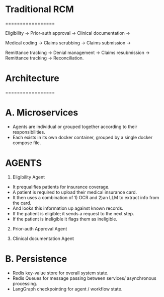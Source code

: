 # Traditional RCM
=================

Eligibility → Prior-auth approval → Clinical documentation → 

Medical coding → Claims scrubbing → Claims submission → 

Remittance tracking → Denial management → Claims resubmission → Remittance tracking → Reconciliation.


# Architecture
=================

A. Microservices
================
- Agents are individual or grouped together according to their responsibilities.
- Each exists in its own docker container, grouped by a single docker compose file.

AGENTS
================
1. Eligibility Agent
- It prequalifies patients for insurance coverage.
- A patient is required to upload their medical insurance card.
- It then uses a combination of 1) OCR and 2)an LLM to extract info from the card.
- And looks this information up against known records.
- If the patient is eligible; it sends a request to the next step.
- If the patient is ineligible it flags them as ineligible.

2. Prior-auth Approval Agent

3. Clinical documentation Agent

B. Persistence
================
- Redis key-value store for overall system state.
- Redis Queues for message passing between services/ asynchronous processing.
- LangGraph checkpointing for agent / workflow state.